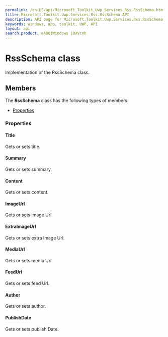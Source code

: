 ```yaml
---
permalink: /en-US/api/Microsoft_Toolkit_Uwp_Services_Rss_RssSchema.htm
title: Microsoft.Toolkit.Uwp.Services.Rss.RssSchema API 
description: API page for Microsoft.Toolkit.Uwp.Services.Rss.RssSchema
keywords: windows, app, toolkit, UWP, API
layout: api
search.product: eADQiWindows 10XVcnh
---
```



# RssSchema class

Implementation of the RssSchema class.

## Members

The **RssSchema** class has the following types of members:

* [Properties](#Properties)

### Properties

#### Title

Gets or sets title.



#### Summary

Gets or sets summary.



#### Content

Gets or sets content.



#### ImageUrl

Gets or sets image Url.



#### ExtraImageUrl

Gets or sets extra Image Url.



#### MediaUrl

Gets or sets media Url.



#### FeedUrl

Gets or sets feed Url.



#### Author

Gets or sets author.



#### PublishDate

Gets or sets publish Date.


